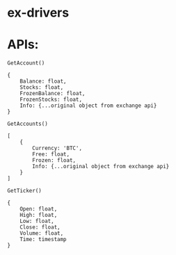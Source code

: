 ex-drivers
===========




APIs:
=====


`GetAccount()`

```
{
	Balance: float,
	Stocks: float,
	FrozenBalance: float,
	FrozenStocks: float,
	Info: {...original object from exchange api}
}
```

`GetAccounts()`

```
[
	{
		Currency: 'BTC',
		Free: float,
		Frozen: float,
		Info: {...original object from exchange api}
	}
]
```

`GetTicker()`

```
{
	Open: float,
	High: float,
	Low: float,
	Close: float,
	Volume: float,
	Time: timestamp
}
```


